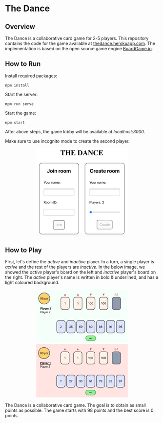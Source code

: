# The Dance

## Overview
The Dance is a collaborative card game for 2-5 players. 
This repository contains the code for the game available at [thedance.herokuapp.com](thedance.herokuapp.com). 
The implementation is based on the open source game engine [BoardGame.io](https://boardgame.io/). 

## How to Run

Install required packages:

```installation
npm install
```

Start the server:

```server
npm run serve
```

Start the game:

```start
npm start 
```

After above steps, the game lobby will be available at _localhost:3000_. 

Make sure to use incognito mode to create the second player. 

<p align="center"><img width=300 src="https://github.com/gjeuken/thedance/blob/master/images/lobby.png"></p>

## How to Play

First, let's define the _active_ and _inactive_ player. 
In a turn, a single player is _active_ and the rest of the players are _inactive_. 
In the below image, we showed the _active_ player's board on the left and _inactive_ player's board on the right. 
The _active_ player's name is written in bold & underlined, and has a light coloured background. 

<p align="center"><img src="https://github.com/gjeuken/thedance/blob/master/images/initial-active.png" width="300"/> <img src="https://github.com/gjeuken/thedance/blob/master/images/initial-inactive.png" width="300"/></p> 

The Dance is a collaborative card game. The goal is to obtain as small points as possible. The game starts with 98 points and the best score is 0 points. 

